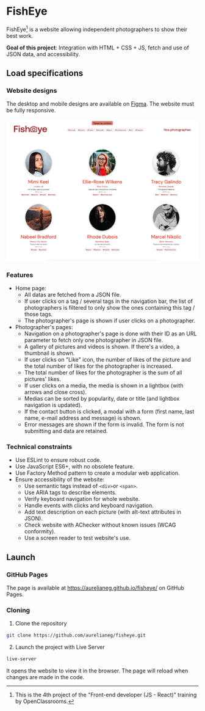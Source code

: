 # FishEye

FishEye[^1] is a website allowing independent photographers to show their best work.

**Goal of this project**: Integration with HTML + CSS + JS, fetch and use of JSON data, and accessibility.

## Load specifications

### Website designs

The desktop and mobile designs are available on [Figma](https://www.figma.com/file/pt8xJxC1QffW4HX16QhGZJ/UI-Design-FishEye-FR-OLD). The website must be fully responsive.

![Design for the home page](./assets/design/homepage.png "Design for the home page")

### Features

- Home page:
    * All datas are fetched from a JSON file.
    * If user clicks on a tag / several tags in the navigation bar, the list of photographers is filtered to only show the ones containing this tag / those tags.
    * The photographer's page is shown if user clicks on a photographer.
- Photographer's pages:
    * Navigation on a photographer's page is done with their ID as an URL parameter to fetch only one photographer in JSON file.
    * A gallery of pictures and videos is shown. If there's a video, a thumbnail is shown.
    * If user clicks on "Like" icon, the number of likes of the picture and the total number of likes for the photographer is increased.
    * The total number of likes for the photographer is the sum of all pictures' likes.
    * If user clicks on a media, the media is shown in a lightbox (with arrows and close cross).
    * Medias can be sorted by popularity, date or title (and lightbox navigation is updated).
    * If the contact button is clicked, a modal with a form (first name, last name, e-mail address and message) is shown.
    * Error messages are shown if the form is invalid. The form is not submitting and data are retained.

### Technical constraints

- Use ESLint to ensure robust code.
- Use JavaScript ES6+, with no obsolete feature.
- Use Factory Method pattern to create a modular web application.
- Ensure accessibility of the website:
    * Use semantic tags instead of `<div>`or `<span>`.
    * Use ARIA tags to describe elements.
    * Verify keyboard navigation for whole website.
    * Handle events with clicks and keyboard navigation.
    * Add text description on each picture (with alt-text attributes in JSON).
    * Check website with AChecker without known issues (WCAG conformity).
    * Use a screen reader to test website's use.


## Launch

### GitHub Pages

The page is available at <https://aurelianeg.github.io/fisheye/> on GitHub Pages.

### Cloning

1. Clone the repository

```sh
git clone https://github.com/aurelianeg/fisheye.git
```

2. Launch the project with Live Server

```sh
live-server
```

It opens the website to view it in the browser. The page will reload when changes are made in the code.


[^1]: This is the 4th project of the "Front-end developer (JS - React)" training by OpenClassrooms.